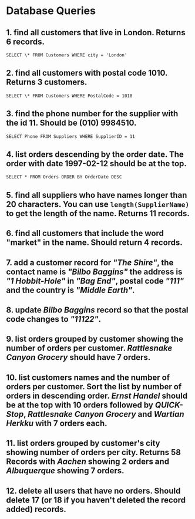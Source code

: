 # Database Queries

## 1. find all customers that live in London. Returns 6 records.

`SELECT \* FROM Customers WHERE city = 'London'`

## 2. find all customers with postal code 1010. Returns 3 customers.

`SELECT \* FROM Customers WHERE PostalCode = 1010`

## 3. find the phone number for the supplier with the id 11. Should be (010) 9984510.

`SELECT Phone FROM Suppliers WHERE SupplierID = 11`

## 4. list orders descending by the order date. The order with date 1997-02-12 should be at the top.

`SELECT * FROM Orders ORDER BY OrderDate DESC`

## 5. find all suppliers who have names longer than 20 characters. You can use `length(SupplierName)` to get the length of the name. Returns 11 records.

## 6. find all customers that include the word "market" in the name. Should return 4 records.

## 7. add a customer record for _"The Shire"_, the contact name is _"Bilbo Baggins"_ the address is _"1 Hobbit-Hole"_ in _"Bag End"_, postal code _"111"_ and the country is _"Middle Earth"_.

## 8. update _Bilbo Baggins_ record so that the postal code changes to _"11122"_.

## 9. list orders grouped by customer showing the number of orders per customer. _Rattlesnake Canyon Grocery_ should have 7 orders.

## 10. list customers names and the number of orders per customer. Sort the list by number of orders in descending order. _Ernst Handel_ should be at the top with 10 orders followed by _QUICK-Stop_, _Rattlesnake Canyon Grocery_ and _Wartian Herkku_ with 7 orders each.

## 11. list orders grouped by customer's city showing number of orders per city. Returns 58 Records with _Aachen_ showing 2 orders and _Albuquerque_ showing 7 orders.

## 12. delete all users that have no orders. Should delete 17 (or 18 if you haven't deleted the record added) records.
